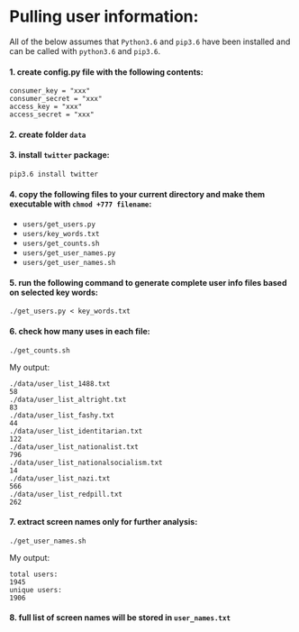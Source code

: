 # Pulling user information:

All of the below assumes that `Python3.6` and `pip3.6` have been installed and can be called with `python3.6` and `pip3.6`. 

#### 1. create config.py file with the following contents:

```
consumer_key = "xxx"
consumer_secret = "xxx"
access_key = "xxx"
access_secret = "xxx"
```

#### 2. create folder `data`

#### 3. install `twitter` package:

```
pip3.6 install twitter
```

#### 4. copy the following files to your current directory and make them executable with `chmod +777 filename`:
 
 - `users/get_users.py`
 - `users/key_words.txt`
 - `users/get_counts.sh`
 - `users/get_user_names.py`
 - `users/get_user_names.sh`

#### 5. run the following command to generate complete user info files based on selected key words:

```
./get_users.py < key_words.txt
```

#### 6. check how many uses in each file:

```
./get_counts.sh
```

My output:
```
./data/user_list_1488.txt
58
./data/user_list_altright.txt
83
./data/user_list_fashy.txt
44
./data/user_list_identitarian.txt
122
./data/user_list_nationalist.txt
796
./data/user_list_nationalsocialism.txt
14
./data/user_list_nazi.txt
566
./data/user_list_redpill.txt
262
```

#### 7. extract screen names only for further analysis:

```
./get_user_names.sh
```

My output:
```
total users:
1945
unique users:
1906
```

#### 8. full list of screen names will be stored in `user_names.txt`

